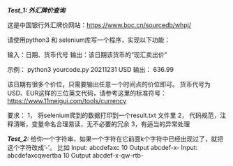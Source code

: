 _**Test_1: 外汇牌价查询**_
 
这是中国银行外汇牌价网站：https://www.boc.cn/sourcedb/whpj/
 
请使用python3 和 selenium库写一个程序，实现以下功能：
 
输入：日期、货币代号
输出：该日期该货币的“现汇卖出价”
 
示例：
python3 yourcode.py 20211231 USD
输出：
636.99
 
该日期有很多个价位，只需要输出任意一个时间点的价位即可。
货币代号为USD、EUR这样的三位英文代码，请参考这里的标准符号：https://www.11meigui.com/tools/currency
 
要求：
1， 将selenium爬到的数据打印到一个result.txt 文件里
2， 代码规范，注释清晰，变量命名合理易读，无不必要的冗余
3，有适当的异常处理

_**Test_2:**_ 
给你一个字符串，如果一个字符在它前面k个字符中已经出现过了，就把这个字符改成’-’。
比如
Input: abcdefaxc 10
Output abcdef-x-
Input: abcdefaxcqwertba 10
Output abcdef-x-qw-rtb-
